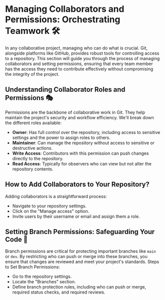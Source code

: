 # Managing Collaborators and Permissions: Orchestrating Teamwork 🛠️

In any collaborative project, managing who can do what is crucial. Git, alongside platforms like GitHub, provides robust tools for controlling access to a repository. This section will guide you through the process of managing collaborators and setting permissions, ensuring that every team member has the access they need to contribute effectively without compromising the integrity of the project.

## Understanding Collaborator Roles and Permissions 🎭

Permissions are the backbone of collaborative work in Git. They help maintain the project's security and workflow efficiency. We'll break down the different roles available:

- **Owner**: Has full control over the repository, including access to sensitive settings and the power to assign roles to others.
- **Maintainer**: Can manage the repository without access to sensitive or destructive actions.
- **Write Access**: Contributors with this permission can push changes directly to the repository.
- **Read Access**: Typically for observers who can view but not alter the repository contents.

## How to Add Collaborators to Your Repository?

Adding collaborators is a straightforward process:

- Navigate to your repository settings.
- Click on the "Manage access" option.
- Invite users by their username or email and assign them a role.

## Setting Branch Permissions: Safeguarding Your Code 🔐

Branch permissions are critical for protecting important branches like `main` or `dev`. By restricting who can push or merge into these branches, you ensure that changes are reviewed and meet your project's standards.
Steps to Set Branch Permissions:

- Go to the repository settings.
- Locate the "Branches" section.
- Define branch protection rules, including who can push or merge, required status checks, and required reviews.


